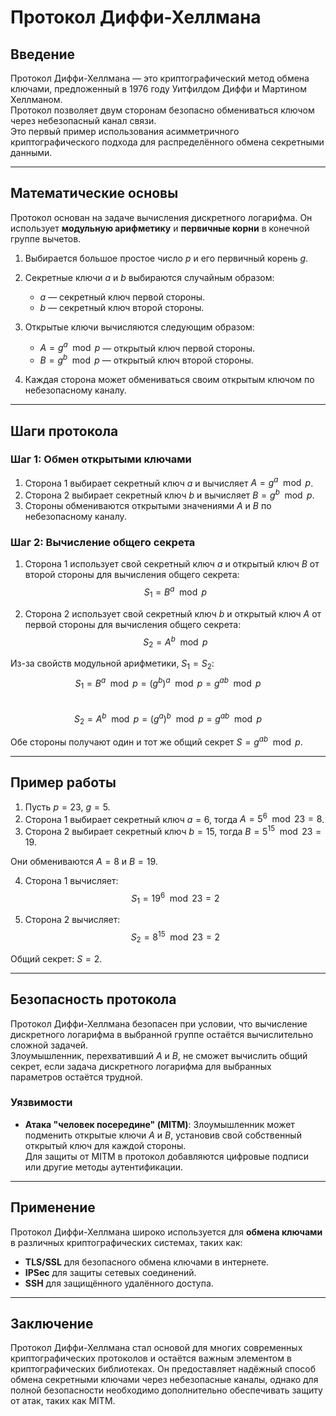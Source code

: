 # Протокол Диффи-Хеллмана

## **Введение**
Протокол Диффи-Хеллмана — это криптографический метод обмена ключами, предложенный в 1976 году Уитфилдом Диффи и Мартином Хеллманом.  
Протокол позволяет двум сторонам безопасно обмениваться ключом через небезопасный канал связи.  
Это первый пример использования асимметричного криптографического подхода для распределённого обмена секретными данными.

---

## **Математические основы**
Протокол основан на задаче вычисления дискретного логарифма. Он использует **модульную арифметику** и **первичные корни** в конечной группе вычетов.

1. Выбирается большое простое число $p$ и его первичный корень $g$.  
2. Секретные ключи $a$ и $b$ выбираются случайным образом:
   - $a$ — секретный ключ первой стороны.
   - $b$ — секретный ключ второй стороны.

3. Открытые ключи вычисляются следующим образом:
   - $A = g^a \mod p$ — открытый ключ первой стороны.
   - $B = g^b \mod p$ — открытый ключ второй стороны.

4. Каждая сторона может обмениваться своим открытым ключом по небезопасному каналу.

---

## **Шаги протокола**

### **Шаг 1: Обмен открытыми ключами**
1. Сторона 1 выбирает секретный ключ $a$ и вычисляет $A = g^a \mod p$.
2. Сторона 2 выбирает секретный ключ $b$ и вычисляет $B = g^b \mod p$.
3. Стороны обмениваются открытыми значениями $A$ и $B$ по небезопасному каналу.

### **Шаг 2: Вычисление общего секрета**
1. Сторона 1 использует свой секретный ключ $a$ и открытый ключ $B$ от второй стороны для вычисления общего секрета:
   $$ S_1 = B^a \mod p $$

2. Сторона 2 использует свой секретный ключ $b$ и открытый ключ $A$ от первой стороны для вычисления общего секрета:
   $$ S_2 = A^b \mod p $$

Из-за свойств модульной арифметики, $S_1 = S_2$:
$$ S_1 = B^a \mod p = (g^b)^a \mod p = g^{ab} \mod p $$  
$$ S_2 = A^b \mod p = (g^a)^b \mod p = g^{ab} \mod p $$

Обе стороны получают один и тот же общий секрет $S = g^{ab} \mod p$.

---

## **Пример работы**
1. Пусть $p = 23$, $g = 5$.
2. Сторона 1 выбирает секретный ключ $a = 6$, тогда $A = 5^6 \mod 23 = 8$.
3. Сторона 2 выбирает секретный ключ $b = 15$, тогда $B = 5^{15} \mod 23 = 19$.

Они обмениваются $A = 8$ и $B = 19$.

4. Сторона 1 вычисляет:
   $$ S_1 = 19^6 \mod 23 = 2 $$

5. Сторона 2 вычисляет:
   $$ S_2 = 8^{15} \mod 23 = 2 $$

Общий секрет: $S = 2$.

---

## **Безопасность протокола**
Протокол Диффи-Хеллмана безопасен при условии, что вычисление дискретного логарифма в выбранной группе остаётся вычислительно сложной задачей.  
Злоумышленник, перехвативший $A$ и $B$, не сможет вычислить общий секрет, если задача дискретного логарифма для выбранных параметров остаётся трудной.

### **Уязвимости**
- **Атака "человек посередине" (MITM)**: Злоумышленник может подменить открытые ключи $A$ и $B$, установив свой собственный открытый ключ для каждой стороны.  
  Для защиты от MITM в протокол добавляются цифровые подписи или другие методы аутентификации.

---

## **Применение**
Протокол Диффи-Хеллмана широко используется для **обмена ключами** в различных криптографических системах, таких как:
- **TLS/SSL** для безопасного обмена ключами в интернете.
- **IPSec** для защиты сетевых соединений.
- **SSH** для защищённого удалённого доступа.

---

## **Заключение**
Протокол Диффи-Хеллмана стал основой для многих современных криптографических протоколов и остаётся важным элементом в криптографических библиотеках. Он предоставляет надёжный способ обмена секретными ключами через небезопасные каналы, однако для полной безопасности необходимо дополнительно обеспечивать защиту от атак, таких как MITM.

